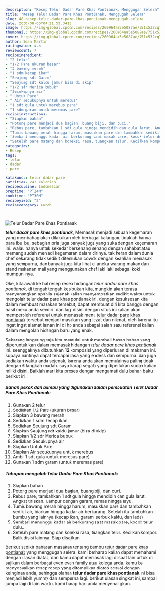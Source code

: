 ```yaml
---
description: "Resep Telur Dadar Pare Khas Pontianak, Menggugah Selera"
title: "Resep Telur Dadar Pare Khas Pontianak, Menggugah Selera"
slug: 48-resep-telur-dadar-pare-khas-pontianak-menggugah-selera
date: 2020-08-05T04:21:59.341Z
image: https://img-global.cpcdn.com/recipes/260964aa5e5087ae/751x532cq70/telur-dadar-pare-khas-pontianak-foto-resep-utama.jpg
thumbnail: https://img-global.cpcdn.com/recipes/260964aa5e5087ae/751x532cq70/telur-dadar-pare-khas-pontianak-foto-resep-utama.jpg
cover: https://img-global.cpcdn.com/recipes/260964aa5e5087ae/751x532cq70/telur-dadar-pare-khas-pontianak-foto-resep-utama.jpg
author: Sean Martin
ratingvalue: 4.5
reviewcount: 7
recipeingredient:
- "2 telur"
- "1/2 Pare ukuran besar"
- "3 bawang merah"
- "1 sdm kecap ikan"
- "Seujung sdt Garam"
- "Seujung sdt kaldu jamur bisa di skip"
- "1/2 sdr Merica bubuk"
- "Secukupnya air"
- " Untuk Pare"
- " Air secukupnya untuk merebus"
- "1 sdt gula untuk merebus pare"
- "1 sdm garam untuk meremas pare"
recipeinstructions:
- "Siapkan bahan"
- "Potong pare menjadi dua bagian, buang biji, dan cuci."
- "Rebus pare, tambahkan 1 sdt gula hingga mendidih dan gula larut. Angkat tiriskan. Campur dengan garam, remas hingga layu."
- "Tumis bawang merah hingga harum, masukkan pare dan tambahkan sedikit air, biarkan hingga kadar air berkurang. Setelah itu tambahkan bumbu yang lainnya (kecap ikan, garam, serbuk kaldu, dan lada)"
- "Sembari menunggu kadar air berkurang saat masak pare, kocok telur dulu.."
- "Setelah pare matang dan koreksi rasa, tuangkan telur. Kecilkan kompor. Balik disisi lainnya. Siap disajikan"
categories:
- Resep
tags:
- telur
- dadar
- pare

katakunci: telur dadar pare 
nutrition: 247 calories
recipecuisine: Indonesian
preptime: "PT24M"
cooktime: "PT30M"
recipeyield: "2"
recipecategory: Lunch

---
```



![Telur Dadar Pare Khas Pontianak](https://img-global.cpcdn.com/recipes/260964aa5e5087ae/751x532cq70/telur-dadar-pare-khas-pontianak-foto-resep-utama.jpg)

<b><i>telur dadar pare khas pontianak</i></b>, Memasak menjadi sebuah kegemaran yang membahagiakan dilakukan oleh berbagai kalangan. tidaklah hanya para ibu ibu, sebagian pria juga banyak juga yang suka dengan kegemaran ini. walau hanya untuk sekedar bersenang senang dengan sahabat atau memang sudah menjadi kegemaran dalam dirinya. tak heran dalam dunia chef sekarang tidak sedikit ditemukan cowok dengan keahlian memasak yang sempurna, dan banyak juga kita lihat di aneka warung makan dan stand makanan mall yang menggunakan chef laki laki sebagai koki mumpuni nya.

Oke, kita awali ke hal resep resep hidangan <i>telur dadar pare khas pontianak</i>. di tengah tengah kesibukan kita, mungkin akan terasa menyenangkan apabila sejenak kalian menyempatkan sedikit waktu untuk mengolah telur dadar pare khas pontianak ini. dengan kesuksesan kita dalam membuat masakan tersebut, dapat membuat diri kita bangga dengan hasil menu anda sendiri. dan lagi disini dengan situs ini kalian akan memperoleh referensi untuk memasak menu <u>telur dadar pare khas pontianak</u> tersebut menjadi masakan yang lezat dan nikmat, oleh karena itu ingat ingat alamat laman ini di hp anda sebagai salah satu referensi kalian dalam mengolah hidangan baru yang enak.




Sekarang langsung saja kita memulai untuk membeli bahan bahan yang diperuntuk kan dalam memasak hidangan <u><i>telur dadar pare khas pontianak</i></u> ini. seenggaknya dibutuhkan <b>12</b> komposisi yang diperlukan di makanan ini. supaya nantinya dapat tercapai rasa yang endess dan sempurna. dan juga sediakan waktu anda sejenak, karena anda akan memulainya paling tidak dengan <b>6</b> langkah mudah. saya harap segala yang diperlukan sudah kalian miliki disini, Baiklah mari kita proses dengan mengamati dulu bahan baku berikut ini.

<!--inarticleads1-->

##### Bahan pokok dan bumbu yang digunakan dalam pembuatan Telur Dadar Pare Khas Pontianak:

1. Gunakan 2 telur
1. Sediakan 1/2 Pare (ukuran besar)
1. Siapkan 3 bawang merah
1. Sediakan 1 sdm kecap ikan
1. Sediakan Seujung sdt Garam
1. Siapkan Seujung sdt kaldu jamur (bisa di skip)
1. Siapkan 1/2 sdr Merica bubuk
1. Sediakan Secukupnya air
1. Siapkan  Untuk Pare
1. Siapkan  Air secukupnya untuk merebus
1. Ambil 1 sdt gula (untuk merebus pare)
1. Gunakan 1 sdm garam (untuk meremas pare)




<!--inarticleads2-->

##### Tahapan mengolah Telur Dadar Pare Khas Pontianak:

1. Siapkan bahan
1. Potong pare menjadi dua bagian, buang biji, dan cuci.
1. Rebus pare, tambahkan 1 sdt gula hingga mendidih dan gula larut. Angkat tiriskan. Campur dengan garam, remas hingga layu.
1. Tumis bawang merah hingga harum, masukkan pare dan tambahkan sedikit air, biarkan hingga kadar air berkurang. Setelah itu tambahkan bumbu yang lainnya (kecap ikan, garam, serbuk kaldu, dan lada)
1. Sembari menunggu kadar air berkurang saat masak pare, kocok telur dulu..
1. Setelah pare matang dan koreksi rasa, tuangkan telur. Kecilkan kompor. Balik disisi lainnya. Siap disajikan




Berikut sedikit bahasan masakan tentang bumbu <u>telur dadar pare khas pontianak</u> yang menggugah selera. kami berharap kalian dapat memahami dengan ulasan diatas, dan kamu dapat memasak lagi di saat lain untuk di sajikan dalam berbagai even even family atau kolega anda. kamu bs menyesuaikan resep resep yang ditampilkan diatas sesuai dengan keinginan anda, sehingga olahan <b>telur dadar pare khas pontianak</b> ini bisa menjadi lebih yummy dan sempurna lagi. berikut ulasan singkat ini, sampai jumpa lagi di lain waktu. kami harap hari anda menyenangkan.
